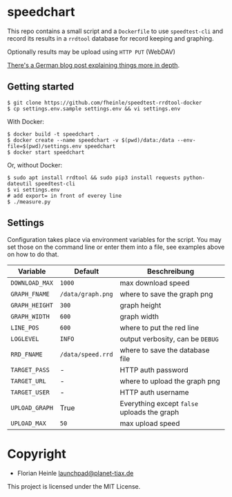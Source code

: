 # speedchart

This repo contains a small script and a `Dockerfile` to use `speedtest-cli`
and record its results in a `rrdtool` database for record keeping and graphing.

Optionally results may be upload using `HTTP PUT` (WebDAV)

[There's a German blog post explaining things more in depth](https://blog.florianheinle.de/speedtest-rrdtool-docker).

## Getting started

```shell
$ git clone https://github.com/fheinle/speedtest-rrdtool-docker
$ cp settings.env.sample settings.env && vi settings.env
```

With Docker:

```shell
$ docker build -t speedchart .
$ docker create --name speedchart -v $(pwd)/data:/data --env-file=$(pwd)/settings.env speedchart
$ docker start speedchart
```

Or, without Docker:

```shell
$ sudo apt install rrdtool && sudo pip3 install requests python-dateutil speedtest-cli
$ vi settings.env
# add export= in front of everey line
$ ./measure.py
```


## Settings

Configuration takes place via environment variables for the script. You may set
those on the command line or enter them into a file, see examples above on how
to do that.

| Variable       | Default           | Beschreibung                                |
|----------------|-------------------|---------------------------------------------|
| `DOWNLOAD_MAX` | `1000`            | max download speed                          |
| `GRAPH_FNAME`  | `/data/graph.png` | where to save the graph png                 |
| `GRAPH_HEIGHT` | `300`             | graph height                                |
| `GRAPH_WIDTH`  | `600`             | graph width                                 |
| `LINE_POS`     | `600`             | where to put the red line                   |
| `LOGLEVEL`     | `INFO`            | output verbosity, can be `DEBUG`            |
| `RRD_FNAME`    | `/data/speed.rrd` | where to save the database file             |
| `TARGET_PASS`  | -                 | HTTP auth password                          |
| `TARGET_URL`   | -                 | where to upload the graph png               |
| `TARGET_USER`  | -                 | HTTP auth username                          |
| `UPLOAD_GRAPH` | True              | Everything except `false` uploads the graph |
| `UPLOAD_MAX`   | `50`              | max upload speed                            |

# Copyright

* Florian Heinle <launchpad@planet-tiax.de>

This project is licensed under the MIT License.
